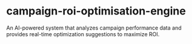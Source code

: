 # campaign-roi-optimisation-engine

An AI-powered system that analyzes campaign performance data and provides real-time optimization suggestions to maximize ROI.
